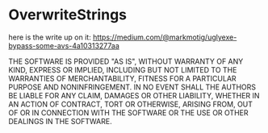 # OverwriteStrings

here is the write up on it: https://medium.com/@markmotig/uglyexe-bypass-some-avs-4a10313277aa

THE SOFTWARE IS PROVIDED "AS IS", WITHOUT WARRANTY OF ANY KIND, EXPRESS OR IMPLIED, INCLUDING BUT NOT LIMITED TO THE WARRANTIES OF MERCHANTABILITY, FITNESS FOR A PARTICULAR PURPOSE AND NONINFRINGEMENT. IN NO EVENT SHALL THE AUTHORS BE LIABLE FOR ANY CLAIM, DAMAGES OR OTHER LIABILITY, WHETHER IN AN ACTION OF CONTRACT, TORT OR OTHERWISE, ARISING FROM, OUT OF OR IN CONNECTION WITH THE SOFTWARE OR THE USE OR OTHER DEALINGS IN THE SOFTWARE.
